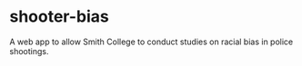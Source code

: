 
# shooter-bias
A web app to allow Smith College to conduct studies on racial bias in police shootings.
